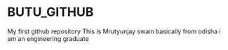 # BUTU_GITHUB
My  first github repository
This is Mrutyunjay swain
basically from odisha
i am an engineering graduate
